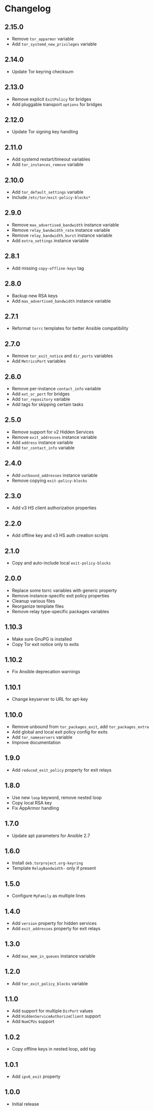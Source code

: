 # Changelog

## 2.15.0

- Remove `tor_apparmor` variable
- Add `tor_systemd_new_privileges` variable

## 2.14.0

- Update Tor keyring checksum

## 2.13.0

- Remove explicit `ExitPolicy` for bridges
- Add pluggable transport `options` for bridges

## 2.12.0

- Update Tor signing key handling

## 2.11.0

- Add systemd restart/timeout variables
- Add `tor_instances_remove` variable

## 2.10.0

- Add `tor_default_settings` variable
- Include `/etc/tor/exit-policy-blocks*`

## 2.9.0

- Remove `max_advertised_bandwidth` instance variable
- Remove `relay_bandwidth_rate` instance variable
- Remove `relay_bandwidth_burst` instance variable
- Add `extra_settings` instance variable

## 2.8.1

- Add missing `copy-offline-keys` tag

## 2.8.0

- Backup new RSA keys
- Add `max_advertised_bandwidth` instance variable

## 2.7.1

- Reformat `torrc` templates for better Ansible compatibility

## 2.7.0

- Remove `tor_exit_notice` and `dir_ports` variables
- Add `MetricsPort` variables

## 2.6.0

- Remove per-instance `contact_info` variable
- Add `ext_or_port` for bridges
- Add `tor_repository` variable
- Add tags for skipping certain tasks

## 2.5.0

- Remove support for v2 Hidden Services
- Remove `exit_addresses` instance variable
- Add `address` instance variable
- Add `tor_contact_info` variable

## 2.4.0

- Add `outbound_addresses` instance variable
- Remove copying `exit-policy-blocks`

## 2.3.0

- Add v3 HS client authorization properties

## 2.2.0

- Add offline key and v3 HS auth creation scripts

## 2.1.0

- Copy and auto-include local `exit-policy-blocks`

## 2.0.0

- Replace some torrc variables with generic property
- Remove instance-specific exit policy properties
- Cleanup various files
- Reorganize template files
- Remove relay type-specific packages variables

## 1.10.3

- Make sure GnuPG is installed
- Copy Tor exit notice only to exits

## 1.10.2

- Fix Ansible deprecation warnings

## 1.10.1

- Change keyserver to URL for apt-key

## 1.10.0

- Remove unbound from `tor_packages_exit`, add `tor_packages_extra`
- Add global and local exit policy config for exits
- Add `tor_nameservers` variable
- Improve documentation

## 1.9.0

- Add `reduced_exit_policy` property for exit relays

## 1.8.0

- Use new `loop` keyword, remove nested loop
- Copy local RSA key
- Fix AppArmor handling

## 1.7.0

- Update apt parameters for Ansible 2.7

## 1.6.0

- Install `deb.torproject.org-keyring`
- Template `RelayBandwidth-` only if present

## 1.5.0

- Configure `MyFamily` as multiple lines

## 1.4.0

- Add `version` property for hidden services
- Add `exit_addresses` property for exit relays

## 1.3.0

- Add `max_mem_in_queues` instance variable

## 1.2.0

- Add `tor_exit_policy_blocks` variable

## 1.1.0

- Add support for multiple `DirPort` values
- Add `HiddenServiceAuthorizeClient` support
- Add `NumCPUs` support

## 1.0.2

- Copy offline keys in nested loop, add tag

## 1.0.1

- Add `ipv6_exit` property

## 1.0.0

- Initial release
